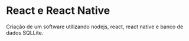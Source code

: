 # React e React Native

Criação de um software utilizando nodejs, react, react native e banco de dados SQLLite.